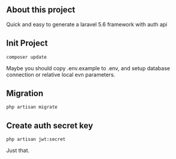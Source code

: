 ## About this project

Quick and easy to generate a laravel 5.6 framework with auth api

## Init Project

```
composer update
```

Maybe you should copy .env.example to .env, and setup database connection or relative local evn parameters.

## Migration

```
php artisan migrate
```

## Create auth secret key

```
php artisan jwt:secret
```

Just that.